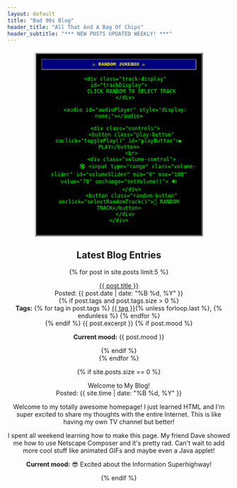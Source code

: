 ```yaml
---
layout: default
title: "Bad 90s Blog"
header_title: "All That And A Bag Of Chips"
header_subtitle: "*** NEW POSTS UPDATED WEEKLY! ***"
---
```


<div style="text-align: center; margin: 20px 0;">
    <div class="simple-player" style="margin: 0 auto;">
        <div class="player-title">
            🎵 RANDOM JUKEBOX 🎵
        </div>
        
        <div class="track-display" id="trackDisplay">
            CLICK RANDOM TO SELECT TRACK
        </div>
        
        <audio id="audioPlayer" style="display: none;"></audio>
        
        <div class="controls">
            <button class="play-button" onclick="togglePlay()" id="playButton">▶️ PLAY</button>
            <br>
            <div class="volume-control">
                🔇 <input type="range" class="volume-slider" id="volumeSlider" min="0" max="100" value="70" onchange="setVolume()"> 🔊
            </div>
            <button class="random-button" onclick="selectRandomTrack()">🎲 RANDOM TRACK</button>
        </div>
    </div>
</div>

<style>
    .simple-player {
        background-color: #000000;
        border: 3px outset #c0c0c0;
        padding: 12px;
        margin: 20px 0;
        color: #00ff00;
        font-family: "Courier New", monospace;
        max-width: 350px;
        text-align: center;
    }
    
    .player-title {
        background-color: #000080;
        color: #ffff00;
        padding: 5px;
        font-size: 11px;
        font-weight: bold;
        border: 1px inset #c0c0c0;
        margin-bottom: 8px;
    }
    
    .track-display {
        background-color: #000000;
        border: 1px inset #808080;
        padding: 8px;
        margin: 8px 0;
        min-height: 30px;
        color: #00ff00;
        font-size: 11px;
        display: flex;
        align-items: center;
        justify-content: center;
    }
    
    .controls {
        margin: 10px 0;
    }
    
    .play-button {
        background-color: #c0c0c0;
        border: 2px outset #c0c0c0;
        padding: 6px 12px;
        font-family: "Times New Roman", serif;
        font-weight: bold;
        font-size: 11px;
        cursor: pointer;
        color: #000000;
        margin: 0 5px;
    }
    
    .play-button:active {
        border: 2px inset #c0c0c0;
    }
    
    .play-button:hover {
        background-color: #e0e0e0;
    }
    
    .random-button {
        background-color: #008080;
        border: 2px outset #008080;
        padding: 4px 8px;
        font-family: "Times New Roman", serif;
        font-size: 10px;
        cursor: pointer;
        color: #ffffff;
        margin-top: 5px;
    }
    
    .random-button:active {
        border: 2px inset #008080;
    }
    
    .volume-control {
        margin: 8px 0;
        font-size: 10px;
        color: #00ff00;
    }
    
    .volume-slider {
        width: 120px;
        margin: 0 8px;
        accent-color: #00ff00;
    }
    
    .blink {
        animation: blink 1s linear infinite;
    }
    
    @keyframes blink {
        0% { opacity: 1; }
        50% { opacity: 0; }
        100% { opacity: 1; }
    }
</style>

<script>
    // Your FLAC music collection - UPDATE WITH YOUR ACTUAL TRACK NAMES!
    const musicLibrary = [
        { title: "Downtown Dance", file: "music/track01.flac" },
        { title: "Harbor Hymn", file: "music/track02.flac" },
        { title: "Traffic Trouble", file: "music/track03.flac" },
        { title: "Disaster Decision", file: "music/track04.flac" },
        { title: "Serious Sims", file: "music/track05.flac" },
        { title: "SimCity Segue", file: "music/track06.flac" },
        { title: "Subway Song", file: "music/track07.flac" },
        { title: "Virtual Village", file: "music/track08.flac" },
        { title: "Railroad Rap", file: "music/track09.flac" },
        { title: "City Shimmy", file: "music/track10.flac" },
        { title: "Chinatown Concerto", file: "music/track11.flac" },
        { title: "Repetition Rendition", file: "music/track12.flac" },
        { title: "Newspaper Segue", file: "music/track13.flac" },
        { title: "Mayor Mambo", file: "music/track14.flac" },
        { title: "Bluesy Berg", file: "music/track15.flac" },
        { title: "Traffic Trouble (Section A)", file: "music/track16.flac" },
        { title: "City Shimmy (Section B)", file: "music/track17.flac" },
        { title: "Unused", file: "music/track18.flac" },
        { title: "Classic Theme", file: "music/track19.flac" }
    ];

    let currentTrack = null;
    let isPlaying = false;
    
    const audio = document.getElementById('audioPlayer');
    const trackDisplay = document.getElementById('trackDisplay');
    const playButton = document.getElementById('playButton');
    
    // Select a random track
    function selectRandomTrack() {
        const randomIndex = Math.floor(Math.random() * musicLibrary.length);
        currentTrack = musicLibrary[randomIndex];
        
        // Update display
        trackDisplay.innerHTML = `<span class="blink">♪</span> ${currentTrack.title.toUpperCase()} <span class="blink">♪</span>`;
        
        // Load the track
        audio.innerHTML = `
            <source src="${currentTrack.file}" type="audio/flac">
            <source src="${currentTrack.file.replace('.flac', '.mp3')}" type="audio/mpeg">
            <source src="${currentTrack.file.replace('.flac', '.ogg')}" type="audio/ogg">
            Browser doesn't support FLAC!
        `;
        audio.load();
        
        // Reset play button
        isPlaying = false;
        playButton.textContent = '▶️ PLAY';
    }
    
    // Toggle play/pause
    function togglePlay() {
        if (!currentTrack) {
            trackDisplay.textContent = 'SELECT A TRACK FIRST!';
            setTimeout(() => {
                trackDisplay.textContent = 'CLICK RANDOM TO SELECT TRACK';
            }, 2000);
            return;
        }
        
        if (isPlaying) {
            audio.pause();
            isPlaying = false;
            playButton.textContent = '▶️ PLAY';
            trackDisplay.innerHTML = `⏸️ PAUSED: ${currentTrack.title.toUpperCase()}`;
        } else {
            audio.play().then(() => {
                isPlaying = true;
                playButton.textContent = '⏸️ PAUSE';
                trackDisplay.innerHTML = `<span class="blink">♪</span> NOW PLAYING: ${currentTrack.title.toUpperCase()} <span class="blink">♪</span>`;
            }).catch(e => {
                console.error('Playback failed:', e);
                trackDisplay.textContent = '⚠️ PLAYBACK ERROR!';
                isPlaying = false;
                playButton.textContent = '▶️ PLAY';
            });
        }
    }
    
    // When song ends
    audio.addEventListener('ended', () => {
        isPlaying = false;
        playButton.textContent = '▶️ PLAY';
        trackDisplay.innerHTML = `✅ FINISHED: ${currentTrack.title.toUpperCase()}`;
    });
    
    // Set volume
    function setVolume() {
        const volume = document.getElementById('volumeSlider').value / 100;
        audio.volume = volume;
    }
    
    // Auto-select random track on load
    window.onload = () => {
        selectRandomTrack();
        setVolume(); // Set initial volume
    };
</script>

## Latest Blog Entries

{% for post in site.posts limit:5 %}
<div class="post">
    <div class="post-title"><a href="{{ post.url | relative_url }}">{{ post.title }}</a></div>
    <div class="post-date">Posted: {{ post.date | date: "%B %d, %Y" }}</div>
    {% if post.tags and post.tags.size > 0 %}
    <div class="post-tags">
        <b>Tags:</b> 
        {% for tag in post.tags %}
        <a href="{{ '/tag/' | append: tag | append: '/' | relative_url }}" class="tag">{{ tag }}</a>{% unless forloop.last %}, {% endunless %}
        {% endfor %}
    </div>
    {% endif %}
    {{ post.excerpt }}
    {% if post.mood %}<p><b>Current mood:</b> {{ post.mood }}</p>{% endif %}
</div>
{% endfor %}

{% if site.posts.size == 0 %}
<div class="post">
    <div class="post-title">Welcome to My Blog!</div>
    <div class="post-date">Posted: {{ site.time | date: "%B %d, %Y" }}</div>
    <p>Welcome to my totally awesome homepage! I just learned HTML and I'm super excited to share my thoughts with the entire Internet. This is like having my own TV channel but better!</p>
    <p>I spent all weekend learning how to make this page. My friend Dave showed me how to use Netscape Composer and it's pretty rad. Can't wait to add more cool stuff like animated GIFs and maybe even a Java applet!</p>
    <p><b>Current mood:</b> 😎 Excited about the Information Superhighway!</p>
</div>
{% endif %}
